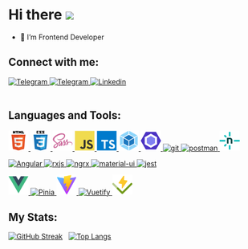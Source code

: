 <h1 align="left">Hi there <img src="https://media.giphy.com/media/hvRJCLFzcasrR4ia7z/giphy.gif" width="30px"/></h1>

- 🌱  I’m Frontend Developer

<h2 align="left">Connect with me:</h2>
<div align="left" id="badges">
  <a href="https://t.me/Unicorn_mary" target="_blank"> <img src="https://img.shields.io/badge/Telegram-2CA5E0?style=for-the-badge&logo=telegram&logoColor=white" alt="Telegram"/> </a>
  <a href="mailto:maryrykova24@gmail.com" target="_blank"> <img src="https://img.shields.io/badge/Gmail-D14836?style=for-the-badge&logo=gmail&logoColor=white" alt="Telegram"/> </a>
  <a href="https://www.linkedin.com/in/mariia-rykova-81162b250/" target="_blank" title="Linkedin"> <img src="https://img.shields.io/badge/LinkedIn-blue?logo=linkedin&logoColor=white&style=for-the-badge" alt="Linkedin"/> </a>
</div>
<div align="left"> <img src="https://komarev.com/ghpvc/?username=RykovaMariia&style=flat-square&color=blue" alt=""/></div>

<h2 align="left">Languages and Tools:</h2>
<p align="left"> 
  <a href="https://html.spec.whatwg.org/multipage/" target="_blank" title="HTML5"> <img src="https://raw.githubusercontent.com/devicons/devicon/master/icons/html5/html5-original-wordmark.svg" alt="html5" width="40" height="40"/> </a> 
  <a href="https://www.w3.org/Style/CSS/Overview.en.html" target="_blank" title="CSS3"> <img src="https://raw.githubusercontent.com/devicons/devicon/master/icons/css3/css3-original-wordmark.svg" alt="css3" width="40" height="40"/> </a> 
  <a href="https://sass-lang.com" target="_blank" title="Sass"> <img src="https://raw.githubusercontent.com/devicons/devicon/master/icons/sass/sass-original.svg" alt="sass" width="40" height="40"/> </a> 
  <a href="https://ecma-international.org/publications-and-standards/standards/ecma-262/" target="_blank" title="JavaScript"> <img src="https://raw.githubusercontent.com/devicons/devicon/master/icons/javascript/javascript-original.svg" alt="javascript" width="40" height="40"/> </a> 
  <a href="https://www.typescriptlang.org/" target="_blank" title="TypeScript"> <img src="https://raw.githubusercontent.com/devicons/devicon/master/icons/typescript/typescript-original.svg" alt="typescript" width="40" height="40"/> </a>
   <a href="https://webpack.js.org/" target="_blank" title="Webpack"> <img src="https://github.com/devicons/devicon/blob/master/icons/webpack/webpack-original.svg" alt="webpack" width="40" height="40"/> </a>
  <a href="https://eslint.org/" target="_blank" title="ESLint"> <img src="https://github.com/devicons/devicon/blob/master/icons/eslint/eslint-original.svg" alt="ESLint" width="40" height="40"/> </a>
  <a href="https://git-scm.com/" target="_blank" title="git"> <img src="https://www.vectorlogo.zone/logos/git-scm/git-scm-icon.svg" alt="git" width="40" height="40"/> </a> 
  <a href="https://postman.com" target="_blank" title="postman"> <img src="https://www.vectorlogo.zone/logos/getpostman/getpostman-icon.svg" alt="postman" width="40" height="40"/> </a>
  <a href="https://www.netlify.com/" target="_blank" title="Netlify"> <img src="https://github.com/devicons/devicon/blob/master/icons/netlify/netlify-original.svg" alt="Netlify" width="40" height="40"/> </a>
  
 <a href="https://angular.dev/" target="_blank" title="Angular"> <img src="https://cdn.jsdelivr.net/gh/devicons/devicon@latest/icons/angular/angular-original.svg" alt="Angular" width="40" height="40"/> </a>
  <a href="https://rxjs.dev/" target="_blank" title="rxjs"> <img src="https://cdn.jsdelivr.net/gh/devicons/devicon@latest/icons/rxjs/rxjs-original.svg" alt="rxjs" width="40" height="40"/> </a>
  <a href="https://ngrx.io/" target="_blank" title="ngrx"> <img src="https://cdn.jsdelivr.net/gh/devicons/devicon@latest/icons/ngrx/ngrx-original.svg" alt="ngrx" width="40" height="40"/> </a>
  <a href="https://mui.com/material-ui/" target="_blank" title="material-ui"> <img src="https://cdn.jsdelivr.net/gh/devicons/devicon@latest/icons/materialui/materialui-original.svg" alt="material-ui" width="40" height="40"/> </a>
   <a href="https://jestjs.io/" target="_blank" title="jest"> <img src="https://cdn.jsdelivr.net/gh/devicons/devicon@latest/icons/jest/jest-plain.svg" alt="jest" width="40" height="40"/> </a>

 <a href="https://vuejs.org/" target="_blank" title="Vuejs"> <img src="https://github.com/devicons/devicon/blob/master/icons/vuejs/vuejs-original.svg" alt="Vuejs" width="40" height="40"/> </a>
  <a href="https://pinia.vuejs.org" target="_blank" title="Pinia"> <img src="https://pinia.vuejs.org/logo.svg" alt="Pinia" width="40" height="40"/> </a>
  <a href="https://vitejs.dev/" target="_blank" title="Vite"> <img src="https://github.com/devicons/devicon/blob/master/icons/vitejs/vitejs-original.svg" alt="Vite" width="40" height="40"/> </a>
  <a href="https://vuetifyjs.com/en/" target="_blank" title="Vuetify"> <img src="https://cdn.jsdelivr.net/gh/devicons/devicon@latest/icons/vuetify/vuetify-original.svg" alt="Vuetify" width="40" height="40"/> </a>
  <a href="https://vitest.dev/" target="_blank" title="Vitest"> <img src="https://github.com/devicons/devicon/blob/master/icons/vitest/vitest-original.svg" alt="Vitest" width="40" height="40"/> </a>
</p>
<h2 align="left">My Stats:</h2>

[![GitHub Streak](https://streak-stats.demolab.com/?user=RykovaMariia)](https://git.io/streak-stats) &nbsp;
[![Top Langs](https://github-readme-stats.vercel.app/api/top-langs/?username=RykovaMariia&layout=compact)](https://github.com/anuraghazra/github-readme-stats)

<!--
**RykovaMariia/RykovaMariia** is a ✨ _special_ ✨ repository because its `README.md` (this file) appears on your GitHub profile.

Here are some ideas to get you started:

- 🔭 I’m currently working on ...
- 🌱 I’m currently learning ...
- 👯 I’m looking to collaborate on ...
- 🤔 I’m looking for help with ...
- 💬 Ask me about ...
- 📫 How to reach me: ...
- 😄 Pronouns: ...
- ⚡ Fun fact: ...
-->
